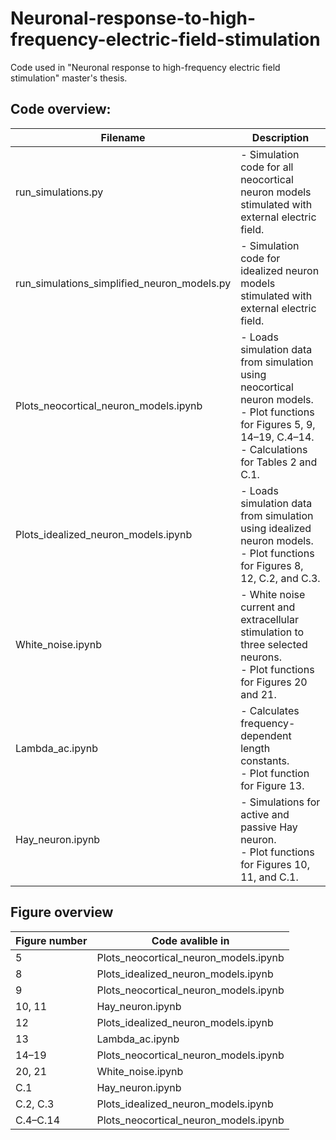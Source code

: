 # Neuronal-response-to-high-frequency-electric-field-stimulation

Code used in "Neuronal response to high-frequency electric field stimulation" master's thesis.

## Code overview:

| Filename                           | Description                                                                                                   |
|------------------------------------|---------------------------------------------------------------------------------------------------------------|
| run_simulations.py                 | - Simulation code for all neocortical neuron models stimulated with external electric field.                 |
| run_simulations_simplified_neuron_models.py | - Simulation code for idealized neuron models stimulated with external electric field.                |
| Plots_neocortical_neuron_models.ipynb | - Loads simulation data from simulation using neocortical neuron models.  <br> - Plot functions for Figures 5, 9, 14–19, C.4–14. <br> - Calculations for Tables 2 and C.1. |
| Plots_idealized_neuron_models.ipynb | - Loads simulation data from simulation using idealized neuron models. <br> - Plot functions for Figures 8, 12, C.2, and C.3. |
| White_noise.ipynb                  | - White noise current and extracellular stimulation to three selected neurons. <br> - Plot functions for Figures 20 and 21. |
| Lambda_ac.ipynb                    | - Calculates frequency-dependent length constants. <br> - Plot function for Figure 13.                       |
| Hay_neuron.ipynb                   | - Simulations for active and passive Hay neuron. <br> - Plot functions for Figures 10, 11, and C.1.         |


## Figure overview
| Figure number  | Code avalible in       |
|------------------|----------------------------------------|
| 5                | Plots_neocortical_neuron_models.ipynb |
| 8                | Plots_idealized_neuron_models.ipynb   |
| 9                | Plots_neocortical_neuron_models.ipynb |
| 10, 11           | Hay_neuron.ipynb                      |
| 12               | Plots_idealized_neuron_models.ipynb   |
| 13               | Lambda_ac.ipynb                       |
| 14–19            | Plots_neocortical_neuron_models.ipynb |
| 20, 21           | White_noise.ipynb                     |
| C.1              | Hay_neuron.ipynb                      |
| C.2, C.3         | Plots_idealized_neuron_models.ipynb   |
| C.4–C.14         | Plots_neocortical_neuron_models.ipynb |
